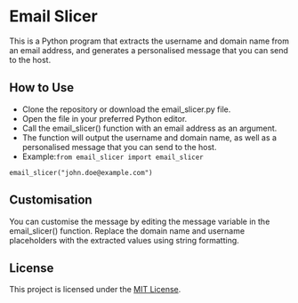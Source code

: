 # Email Slicer


This is a Python program that extracts the username and domain name from an email address, and generates a personalised message that you can send to the host.



## How to Use


- Clone the repository or download the email_slicer.py file.
- Open the file in your preferred Python editor.
- Call the email_slicer() function with an email address as an argument.
- The function will output the username and domain name, as well as a personalised message that you can send to the host.
- Example:```from email_slicer import email_slicer```

```email_slicer("john.doe@example.com")```

## Customisation

You can customise the message by editing the message variable in the email_slicer() function. Replace the domain name and username placeholders with the extracted values using string formatting.


## License

This project is licensed under the [MIT License](LICENSE).
